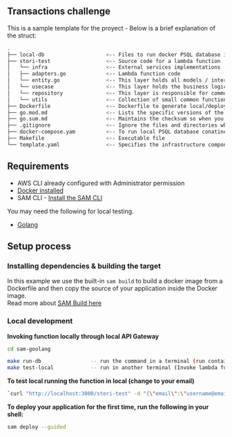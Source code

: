 ## Transactions challenge
This is a sample template for the proyect - Below is a brief explanation of the struct:

```bash
.
├── local-db                    <-- Files to run docker PSQL database in local docker container
├── stori-test                  <-- Source code for a lambda function
│   └── infra                   <-- External services implementations
│   ├── adapters.go             <-- Lambda function code
│   └── entity.go               <-- This layer holds all models / interfaces that will be used across layers
│   └── usecase                 <-- This layer holds the business logic of our application
│   └── repository              <-- This layer is responsible for communicating with data sources, whether it is Database, another services, or external APIs
│   └── utils                   <-- Collection of small common functions, data and templates
├── Dockerfile                  <-- Dockerfile to generate local/deploy image 
├── go.mod.md                   <-- Lists the specific versions of the dependencies
├── go.sum.md                   <-- Maintains the checksum so when you run the project again it will not install all packages again
├── .gitignore                  <-- Ignore the files and directories which are unnecessary to project 
├── docker-compose.yam          <-- To run local PSQL database conatiner
├── Makefile                    <-- Executable file
└── template.yaml               <-- Specifies the infrastructure components, 
```

## Requirements

* AWS CLI already configured with Administrator permission
* [Docker installed](https://www.docker.com/community-edition)
* SAM CLI - [Install the SAM CLI](https://docs.aws.amazon.com/serverless-application-model/latest/developerguide/serverless-sam-cli-install.html)

You may need the following for local testing.
* [Golang](https://golang.org)

## Setup process

### Installing dependencies & building the target 

In this example we use the built-in `sam build` to build a docker image from a Dockerfile and then copy the source of your application inside the Docker image.  
Read more about [SAM Build here](https://docs.aws.amazon.com/serverless-application-model/latest/developerguide/sam-cli-command-reference-sam-build.html) 

### Local development

**Invoking function locally through local API Gateway**

```bash
cd sam-goolang

make run-db                -- run the command in a terminal (run container with local PSQL database)
make test-local            -- run in another terminal (Invoke lambda function locally)
```
**To test local running the function in local (change to your email)**
```bash
`curl "http://localhost:3000/stori-test" -d "{\"email\":\"username@email.com\"}"`
```

**To deploy your application for the first time, run the following in your shell:**

```bash
sam deploy --guided
```
